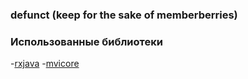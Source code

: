  ### defunct (keep for the sake of memberberries)

### Использованные библиотеки

-[rxjava](https://github.com/ReactiveX/RxJava)
-[mvicore](https://github.com/badoo/MVICore)
